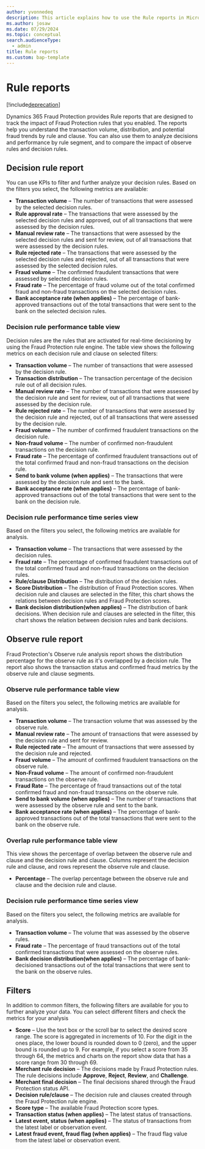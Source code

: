 ```yaml
---
author: yvonnedeq
description: This article explains how to use the Rule reports in Microsoft Dynamics 365 Fraud Protection.
ms.author: josaw
ms.date: 07/29/2024
ms.topic: conceptual
search.audienceType:
  - admin
title: Rule reports
ms.custom: bap-template
---
```


# Rule reports

[!include[deprecation](includes/deprecation.md)]

Dynamics 365 Fraud Protection provides Rule reports that are designed to track the impact of Fraud Protection rules that you enabled. The reports help you understand the transaction volume, distribution, and potential fraud trends by rule and clause. You can also use them to analyze decisions and performance by rule segment, and to compare the impact of observe rules and decision rules.

## Decision rule report
You can use KPIs to filter and further analyze your decision rules. Based on the filters you select, the following metrics are available:

- **Transaction volume** – The number of transactions that were assessed by the selected decision rules.
- **Rule approval rate** – The transactions that were assessed by the selected decision rules and approved, out of all transactions that were assessed by the decision rules. 
- **Manual review rate** – The transactions that were assessed by the selected decision rules and sent for review, out of all transactions that were assessed by the decision rules.
- **Rule rejected rate** – The transactions that were assessed by the selected decision rules and rejected, out of all transactions that were assessed by the selected decision rules.
- **Fraud volume** – The confirmed fraudulent transactions that were assessed by selected decision rules.
- **Fraud rate** – The percentage of fraud volume out of the total confirmed fraud and non-fraud transactions on the selected decision rules.
- **Bank acceptance rate (when applies)** – The percentage of bank-approved transactions out of the total transactions that were sent to the bank on the selected decision rules.

### Decision rule performance table view
Decision rules are the rules that are activated for real-time decisioning by using the Fraud Protection rule engine. The table view shows the following metrics on each decision rule and clause on selected filters:

- **Transaction volume** – The number of transactions that were assessed by the decision rule.
- **Transaction distribution** – The transaction percentage of the decision rule out of all decision rules.
- **Manual review rate** – The number of transactions that were assessed by the decision rule and sent for review, out of all transactions that were assessed by the decision rule.
- **Rule rejected rate** – The number of transactions that were assessed by the decision rule and rejected, out of all transactions that were assessed by the decision rule.
- **Fraud volume** – The number of confirmed fraudulent transactions on the decision rule.
- **Non-fraud volume** – The number of confirmed non-fraudulent transactions on the decision rule.
- **Fraud rate** – The percentage of confirmed fraudulent transactions out of the total confirmed fraud and non-fraud transactions on the decision rule.
- **Send to bank volume (when applies)** – The transactions that were assessed by the decision rule and sent to the bank.
- **Bank acceptance rate (when applies)** – The percentage of bank-approved transactions out of the total transactions that were sent to the bank on the decision rule.

### Decision rule performance time series view
Based on the filters you select, the following metrics are available for analysis.

- **Transaction volume** – The transactions that were assessed by the decision rules.
- **Fraud rate** – The percentage of confirmed fraudulent transactions out of the total confirmed fraud and non-fraud transactions on the decision rules.
- **Rule/clause Distribution** – The distribution of the decision rules.
- **Score Distribution** – The distribution of Fraud Protection scores. When decision rule and clauses are selected in the filter, this chart shows the relations between decision rules and Fraud Protection scores.
- **Bank decision distribution(when applies)** – The distribution of bank decisions. When decision rule and clauses are selected in the filter, this chart shows the relation between decision rules and bank decisions.

## Observe rule report
Fraud Protection's Observe rule analysis report shows the distribution percentage for the observe rule as it's overlapped by a decision rule. The report also shows the transaction status and confirmed fraud metrics by the observe rule and clause segments.

### Observe rule performance table view
Based on the filters you select, the following metrics are available for analysis.

- **Transaction volume** – The transaction volume that was assessed by the observe rule.
- **Manual review rate** – The amount of transactions that were assessed by the decision rule and sent for review.
- **Rule rejected rate** – The amount of transactions that were assessed by the decision rule and rejected.
- **Fraud volume** – The amount of confirmed fraudulent transactions on the observe rule.
- **Non-Fraud volume** – The amount of confirmed non-fraudulent transactions on the observe rule.
- **Fraud Rate** – The percentage of fraud transactions out of the total confirmed fraud and non-fraud transactions on the observe rule.
- **Send to bank volume (when applies)** – The number of transactions that were assessed by the observe rule and sent to the bank.
- **Bank acceptance rate (when applies)** – The percentage of bank-approved transactions out of the total transactions that were sent to the bank on the observe rule.

### Overlap rule performance table view
This view shows the percentage of overlap between the observe rule and clause and the decision rule and clause. Columns represent the decision rule and clause, and rows represent the observe rule and clause.

- **Percentage** – The overlap percentage between the observe rule and clause and the decision rule and clause.

### Decision rule performance time series view
Based on the filters you select, the following metrics are available for analysis.

- **Transaction volume** – The volume that was assessed by the observe rules.
- **Fraud rate** – The percentage of fraud transactions out of the total confirmed transactions that were assessed on the observe rules.
- **Bank decision distribution(when applies)** – The percentage of bank-decisioned transactions out of the total transactions that were sent to the bank on the observe rules.

## Filters
In addition to common filters, the following filters are available for you to further analyze your data. You can select different filters and check the metrics for your analysis

- **Score** – Use the text box or the scroll bar to select the desired score range. The score is aggregated in increments of 10. For the digit in the ones place, the lower bound is rounded down to 0 (zero), and the upper bound is rounded up to 9. For example, if you select a score from 35 through 64, the metrics and charts on the report show data that has a score range from 30 through 69.
- **Merchant rule decision** – The decisions made by Fraud Protection rules. The rule decisions include **Approve**, **Reject**, **Review**, and **Challenge**.
- **Merchant final decision** – The final decisions shared through the Fraud Protection status API.
- **Decision rule/clause** – The decision rule and clauses created through the Fraud Protection rule engine.
- **Score type** – The available Fraud Protection score types.
- **Transaction status (when applies)** – The latest status of transactions.
- **Latest event, status (when applies)** – The status of transactions from the latest label or observation event.  
- **Latest fraud event, fraud flag (when applies)** – The fraud flag value from the latest label or observation event.

